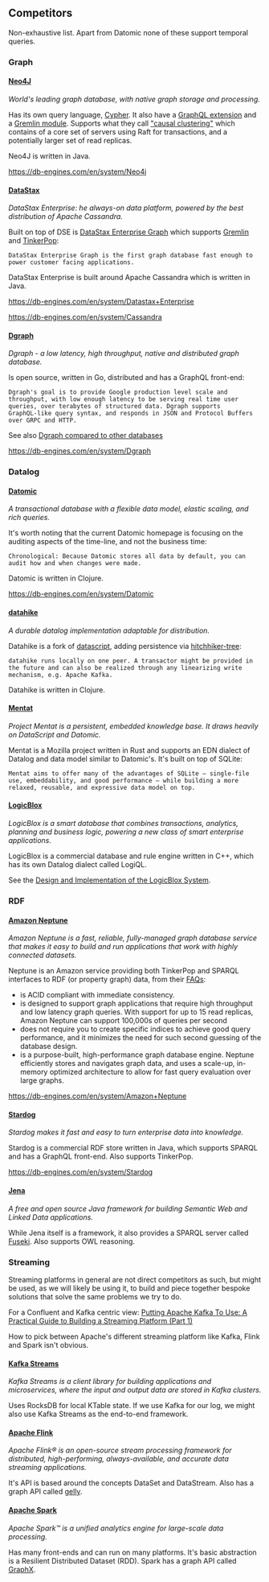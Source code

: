 ## Competitors

Non-exhaustive list. Apart from Datomic none of these support temporal
queries.

### Graph

#### [Neo4J](https://neo4j.com/)

_World's leading graph database, with native graph storage and
processing._

Has its own query language,
[Cypher](https://neo4j.com/developer/cypher/). It also have a [GraphQL
extension](https://neo4j.com/developer/graphql/) and a [Gremlin
module](http://tinkerpop.apache.org/docs/current/reference/#neo4j-gremlin). Supports
what they call ["causal
clustering"](https://neo4j.com/docs/operations-manual/current/clustering/causal-clustering/introduction/)
which contains of a core set of servers using Raft for transactions,
and a potentially larger set of read replicas.

Neo4J is written in Java.

https://db-engines.com/en/system/Neo4j

#### [DataStax](https://en.wikipedia.org/wiki/DataStax)

_DataStax Enterprise: he always-on data platform, powered by the best
distribution of Apache Cassandra._

Built on top of DSE is [DataStax Enterprise
Graph](https://docs.datastax.com/en/dse/6.0/dse-dev/datastax_enterprise/graph/graphTOC.html)
which supports [Gremlin](http://tinkerpop.apache.org/gremlin.html) and
[TinkerPop](http://tinkerpop.apache.org):

    DataStax Enterprise Graph is the first graph database fast enough to
    power customer facing applications.

DataStax Enterprise is built around Apache Cassandra which is written
in Java.

https://db-engines.com/en/system/Datastax+Enterprise

https://db-engines.com/en/system/Cassandra

#### [Dgraph](https://github.com/dgraph-io/dgraph)

_Dgraph - a low latency, high throughput, native and distributed graph
database._

Is open source, written in Go, distributed and has a GraphQL
front-end:

    Dgraph's goal is to provide Google production level scale and
    throughput, with low enough latency to be serving real time user
    queries, over terabytes of structured data. Dgraph supports
    GraphQL-like query syntax, and responds in JSON and Protocol Buffers
    over GRPC and HTTP.

See also [Dgraph compared to other
databases](https://docs.dgraph.io/dgraph-compared-to-other-databases/)

https://db-engines.com/en/system/Dgraph

### Datalog

#### [Datomic](https://www.datomic.com/)

_A transactional database with a flexible data model, elastic scaling,
and rich queries._

It's worth noting that the current Datomic homepage is focusing on the
auditing aspects of the time-line, and not the business time:

    Chronological: Because Datomic stores all data by default, you can
    audit how and when changes were made.

Datomic is written in Clojure.

https://db-engines.com/en/system/Datomic

#### [datahike](https://github.com/replikativ/datahike)

_A durable datalog implementation adaptable for distribution._

Datahike is a fork of
[datascript](https://github.com/tonsky/datascript), adding persistence
via
[hitchhiker-tree](https://github.com/datacrypt-project/hitchhiker-tree):

    datahike runs locally on one peer. A transactor might be provided in
    the future and can also be realized through any linearizing write
    mechanism, e.g. Apache Kafka.

Datahike is written in Clojure.

#### [Mentat](https://github.com/mozilla/mentat)

_Project Mentat is a persistent, embedded knowledge base. It draws
heavily on DataScript and Datomic._

Mentat is a Mozilla project written in Rust and supports an EDN
dialect of Datalog and data model similar to Datomic's. It's built on
top of SQLite:

    Mentat aims to offer many of the advantages of SQLite — single-file
    use, embeddability, and good performance — while building a more
    relaxed, reusable, and expressive data model on top.

#### [LogicBlox](http://www.logicblox.com/)

_LogicBlox is a smart database that combines transactions, analytics,
planning and business logic, powering a new class of smart enterprise
applications._

LogicBlox is a commercial database and rule engine written in C++,
which has its own Datalog dialect called LogiQL.

See the [Design and Implementation of the LogicBlox
System](http://www.cs.ox.ac.uk/dan.olteanu/papers/logicblox-sigmod15.pdf).

### RDF

#### [Amazon Neptune](https://aws.amazon.com/neptune/)

_Amazon Neptune is a fast, reliable, fully-managed graph database
service that makes it easy to build and run applications that work
with highly connected datasets._

Neptune is an Amazon service providing both TinkerPop and SPARQL
interfaces to RDF (or property graph) data, from their
[FAQs](https://aws.amazon.com/neptune/faqs/):

+ is ACID compliant with immediate consistency.
+ is designed to support graph applications that require high
  throughput and low latency graph queries. With support for up to 15
  read replicas, Amazon Neptune can support 100,000s of queries per
  second
+ does not require you to create specific indices to achieve good
  query performance, and it minimizes the need for such second
  guessing of the database design.
+ is a purpose-built, high-performance graph database engine. Neptune
  efficiently stores and navigates graph data, and uses a scale-up,
  in-memory optimized architecture to allow for fast query evaluation
  over large graphs.

https://db-engines.com/en/system/Amazon+Neptune

#### [Stardog](https://www.stardog.com/)

_Stardog makes it fast and easy to turn enterprise data into
knowledge._

Stardog is a commercial RDF store written in Java, which supports
SPARQL and has a GraphQL front-end. Also supports TinkerPop.

https://db-engines.com/en/system/Stardog

#### [Jena](https://jena.apache.org/)

_A free and open source Java framework for building Semantic Web and
Linked Data applications._

While Jena itself is a framework, it also provides a SPARQL server
called [Fuseki](https://jena.apache.org/documentation/fuseki2/). Also
supports OWL reasoning.

### Streaming

Streaming platforms in general are not direct competitors as such, but
might be used, as we will likely be using it, to build and piece
together bespoke solutions that solve the same problems we try to do.

For a Confluent and Kafka centric view: [Putting Apache Kafka To Use:
A Practical Guide to Building a Streaming Platform (Part
1)](https://www.confluent.io/blog/stream-data-platform-1/)

How to pick between Apache's different streaming platform like Kafka,
Flink and Spark isn't obvious.

#### [Kafka Streams](https://kafka.apache.org/documentation/streams/)

_Kafka Streams is a client library for building applications and
microservices, where the input and output data are stored in Kafka
clusters._

Uses RocksDB for local KTable state. If we use Kafka for our log, we
might also use Kafka Streams as the end-to-end framework.

#### [Apache Flink](https://flink.apache.org/)

_Apache Flink® is an open-source stream processing framework for
distributed, high-performing, always-available, and accurate data
streaming applications._

It's API is based around the concepts DataSet and DataStream. Also has
a graph API called
[gelly](https://ci.apache.org/projects/flink/flink-docs-release-1.4/dev/libs/gelly/).

#### [Apache Spark](https://spark.apache.org/)

_Apache Spark™ is a unified analytics engine for large-scale data
processing._

Has many front-ends and can run on many platforms. It's basic
abstraction is a Resilient Distributed Dataset (RDD). Spark has a
graph API called [GraphX](https://spark.apache.org/graphx/).
